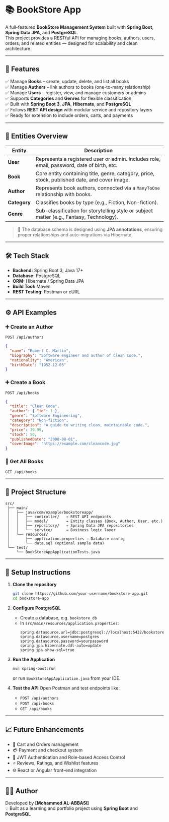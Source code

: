 # 📚 BookStore App

A full-featured **BookStore Management System** built with **Spring Boot**, **Spring Data JPA**, and **PostgreSQL**.  
This project provides a RESTful API for managing books, authors, users, orders, and related entities — designed for scalability and clean architecture.

---

## 🚀 Features

✅ Manage **Books** – create, update, delete, and list all books  
✅ Manage **Authors** – link authors to books (one-to-many relationship)  
✅ Manage **Users** – register, view, and manage customers or admins  
✅ Supports **Categories** and **Genres** for flexible classification  
✅ Built with **Spring Boot 3**, **JPA**, **Hibernate**, and **PostgreSQL**  
✅ Follows **REST API design** with modular service and repository layers  
✅ Ready for extension to include orders, carts, and payments

---

## 🧩 Entities Overview

| Entity | Description |
|--------|--------------|
| **User** | Represents a registered user or admin. Includes role, email, password, date of birth, etc. |
| **Book** | Core entity containing title, genre, category, price, stock, published date, and cover image. |
| **Author** | Represents book authors, connected via a `ManyToOne` relationship with books. |
| **Category** | Classifies books by type (e.g., Fiction, Non-fiction). |
| **Genre** | Sub-classification for storytelling style or subject matter (e.g., Fantasy, Technology). |

> 🧠 The database schema is designed using **JPA annotations**, ensuring proper relationships and auto-migrations via Hibernate.

---

## 🛠️ Tech Stack

- **Backend:** Spring Boot 3, Java 17+  
- **Database:** PostgreSQL  
- **ORM:** Hibernate / Spring Data JPA  
- **Build Tool:** Maven  
- **REST Testing:** Postman or cURL  

---

## ⚙️ API Examples

### ➕ Create an Author
`POST /api/authors`
```json
{
  "name": "Robert C. Martin",
  "biography": "Software engineer and author of Clean Code.",
  "nationality": "American",
  "birthDate": "1952-12-05"
}
```

### ➕ Create a Book
`POST /api/books`
```json
{
  "title": "Clean Code",
  "author": { "id": 1 },
  "genre": "Software Engineering",
  "category": "Non-fiction",
  "description": "A guide to writing clean, maintainable code.",
  "price": 39.99,
  "stock": 50,
  "publishedDate": "2008-08-01",
  "coverImage": "https://example.com/cleancode.jpg"
}
```

### 📖 Get All Books
`GET /api/books`

---

## 🧱 Project Structure

```
src/
 ├── main/
 │   ├── java/com/example/bookstoreapp/
 │   │   ├── controller/   → REST API endpoints
 │   │   ├── model/        → Entity classes (Book, Author, User, etc.)
 │   │   ├── repository/   → Spring Data JPA repositories
 │   │   └── service/      → Business logic layer
 │   └── resources/
 │       ├── application.properties → Database config
 │       └── data.sql (optional sample data)
 └── test/
     └── BookStoreAppApplicationTests.java
```

---

## 🧰 Setup Instructions

1. **Clone the repository**
   ```bash
   git clone https://github.com/your-username/bookstore-app.git
   cd bookstore-app
   ```

2. **Configure PostgreSQL**
   - Create a database, e.g. `bookstore_db`
   - In `src/main/resources/application.properties`:
     ```properties
     spring.datasource.url=jdbc:postgresql://localhost:5432/bookstore_db
     spring.datasource.username=postgres
     spring.datasource.password=yourpassword
     spring.jpa.hibernate.ddl-auto=update
     spring.jpa.show-sql=true
     ```

3. **Run the Application**
   ```bash
   mvn spring-boot:run
   ```
   or run `BookStoreAppApplication.java` from your IDE.

4. **Test the API**
   Open Postman and test endpoints like:
   - `POST /api/authors`
   - `POST /api/books`
   - `GET /api/books`

---

## 📈 Future Enhancements

- 🛒 Cart and Orders management  
- 💳 Payment and checkout system  
- 🔐 JWT Authentication and Role-based Access Control  
- ⭐ Reviews, Ratings, and Wishlist features  
- 🌐 React or Angular front-end integration  

---

## 👨‍💻 Author

Developed by **[Mohammed AL-ABBASI]**  
💡 Built as a learning and portfolio project using **Spring Boot** and **PostgreSQL**

